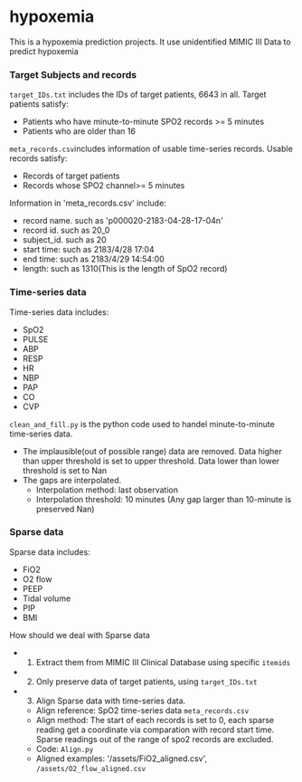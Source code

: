 # hypoxemia

This is a hypoxemia prediction projects. It use unidentified MIMIC III Data to predict hypoxemia 

### Target Subjects and records
`target_IDs.txt` includes the IDs of target patients, 6643 in all. Target patients satisfy:
* Patients who have minute-to-minute SPO2 records >= 5 minutes
* Patients who are older than 16

`meta_records.csv`includes information of usable time-series records. Usable records satisfy:
* Records of target patients
* Records whose SPO2 channel>= 5 minutes

Information in 'meta_records.csv' include:
* record name. such as 'p000020-2183-04-28-17-04n'
* record id. such as 20_0
* subject_id. such as 20
* start time: such as 2183/4/28 17:04
* end time: such as 2183/4/29 14:54:00
* length: such as 1310(This is the length of SpO2 record)

### Time-series data
Time-series data includes:
* SpO2
* PULSE
* ABP
* RESP
* HR
* NBP
* PAP
* CO
* CVP

`clean_and_fill.py` is the python code used to handel minute-to-minute time-series data.
* The implausible(out of possible range) data are removed. Data higher than upper threshold is set to upper threshold. Data lower than lower threshold is set to Nan 
* The gaps are interpolated.
  - Interpolation method: last observation
  - Interpolation threshold: 10 minutes (Any gap larger than 10-minute is preserved Nan)
  
 
### Sparse data
Sparse data includes:
* FiO2
* O2 flow
* PEEP
* Tidal volume
* PIP
* BMI

How should we deal with Sparse data
* 1. Extract them from MIMIC III Clinical Database using specific `itemids`
* 2. Only preserve data of target patients, using `target_IDs.txt`
* 3. Align Sparse data with time-series data. 
  - Align reference: SpO2 time-series data `meta_records.csv`
  - Align method: The start of each records is set to 0, each sparse reading get a coordinate via comparation with record start time. Sparse readings out of the range of spo2 records are excluded.
  - Code: `Align.py`
  - Aligned examples: '/assets/FiO2_aligned.csv', `/assets/O2_flow_aligned.csv`
